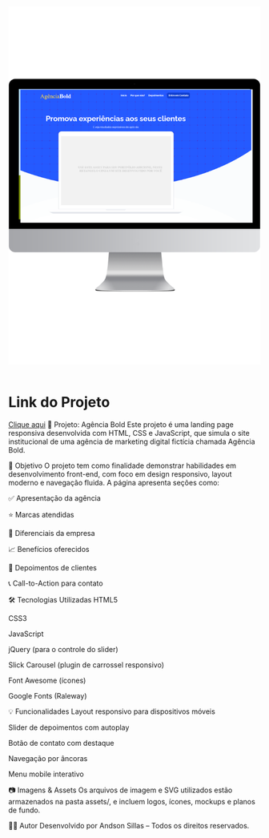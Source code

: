 <img src="https://github.com/Andson-Sillas/Ag-ncia-Bold/blob/main/mockup-agencia-bold.png">
<br>
<br>
<h1>Link do Projeto</h1>
<a href="https://andson-sillas.github.io/Ag-ncia-Bold/">Clique aqui</a>
💼 Projeto: Agência Bold
Este projeto é uma landing page responsiva desenvolvida com HTML, CSS e JavaScript, que simula o site institucional de uma agência de marketing digital fictícia chamada Agência Bold.

🎯 Objetivo
O projeto tem como finalidade demonstrar habilidades em desenvolvimento front-end, com foco em design responsivo, layout moderno e navegação fluida. A página apresenta seções como:

✅ Apresentação da agência

⭐ Marcas atendidas

🚀 Diferenciais da empresa

📈 Benefícios oferecidos

💬 Depoimentos de clientes

📞 Call-to-Action para contato

🛠️ Tecnologias Utilizadas
HTML5

CSS3

JavaScript

jQuery (para o controle do slider)

Slick Carousel (plugin de carrossel responsivo)

Font Awesome (ícones)

Google Fonts (Raleway)

💡 Funcionalidades
Layout responsivo para dispositivos móveis

Slider de depoimentos com autoplay

Botão de contato com destaque

Navegação por âncoras

Menu mobile interativo

📷 Imagens & Assets
Os arquivos de imagem e SVG utilizados estão armazenados na pasta assets/, e incluem logos, ícones, mockups e planos de fundo.

👨‍💻 Autor
Desenvolvido por Andson Sillas – Todos os direitos reservados.
